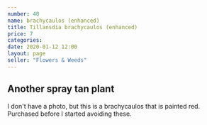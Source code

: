 ```yaml
---
number: 40
name: brachycaulos (enhanced)
title: Tillansdia brachycaulos (enhanced)
price: 7
categories: 
date: 2020-01-12 12:00
layout: page
seller: "Flowers & Weeds"
---
```

## Another spray tan plant

I don't have a photo, but this is a brachycaulos that is painted red. Purchased before I started avoiding these.
